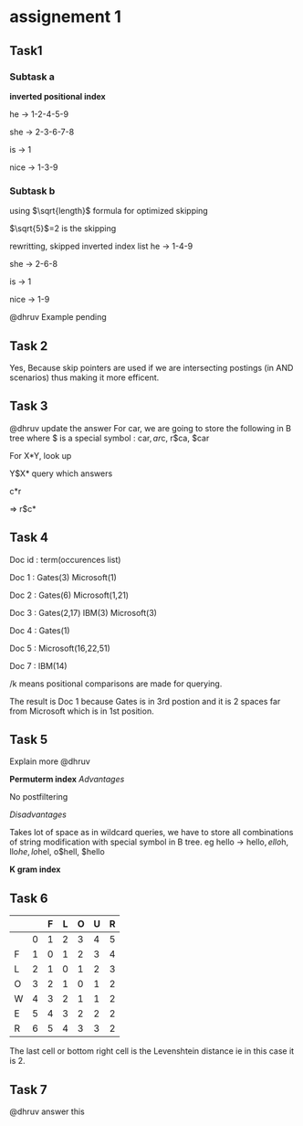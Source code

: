 # assignement 1

## Task1
### Subtask a
**inverted positional index**

he   -> 1-2-4-5-9

she  -> 2-3-6-7-8

is   -> 1

nice -> 1-3-9

### Subtask b
using $\sqrt{length}$ formula for optimized skipping

$\sqrt{5}$=2 is the skipping

rewritting,
skipped inverted index list
he   -> 1-4-9

she  -> 2-6-8

is   -> 1

nice -> 1-9

@dhruv Example pending

## Task 2
Yes, Because skip pointers are used  if we are intersecting postings (in AND scenarios) thus making it more efficent.

## Task 3
@dhruv update the answer
For car, we are going to store the following in B tree where $ is a special symbol :
car$,
ar$c,
r$ca,
$car

For X*Y,
look up

Y$X*
query which answers

c*r

=> r$c*

## Task 4

Doc id : term(occurences list)

Doc 1 : Gates(3) Microsoft(1)

Doc 2 : Gates(6) Microsoft(1,21)

Doc 3 : Gates(2,17) IBM(3) Microsoft(3)

Doc 4 : Gates(1)

Doc 5 : Microsoft(16,22,51)

Doc 7 : IBM(14)

/k means positional comparisons are made for querying.

The result is Doc 1 because Gates is in 3rd postion and it is 2 spaces far from Microsoft which is in 1st position.

## Task 5
Explain more @dhruv

**Permuterm index**
_Advantages_

No postfiltering

_Disadvantages_

Takes lot of space as in wildcard queries, we have to store all combinations of string modification with special symbol in B tree. eg hello ->
hello$,
ello$h,
llo$he,
lo$hel,
o$hell,
$hello

**K gram index**


## Task 6

|   |   | F | L | O | U | R |
| --- | --- | --- | --- | --- | --- | ---|
|  | 0 | 1 | 2 | 3 | 4 | 5|
| F | 1 | 0 | 1 | 2 | 3 | 4 |
| L | 2 | 1 | 0 | 1 | 2 | 3|
| O | 3 | 2 | 1 | 0 | 1 | 2|
| W | 4 | 3 | 2 | 1 | 1 | 2|
| E | 5 | 4 | 3 | 2 | 2 | 2|
| R | 6 | 5 | 4 | 3 | 3 | 2 |

 The last cell or bottom right cell is the Levenshtein distance ie in this case it is 2.

 ## Task 7

 @dhruv answer this